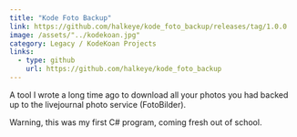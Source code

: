 ```yaml
---
title: "Kode Foto Backup"
link: https://github.com/halkeye/kode_foto_backup/releases/tag/1.0.0
image: /assets/"../kodekoan.jpg"
category: Legacy / KodeKoan Projects
links:
  - type: github
    url: https://github.com/halkeye/kode_foto_backup
---
```


A tool I wrote a long time ago to download all your photos you had backed up to the livejournal photo service (FotoBilder).

Warning, this was my first C# program, coming fresh out of school.
